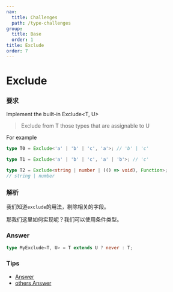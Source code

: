 ```yaml
---
nav:
  title: Challenges
  path: /type-challenges
group:
  title: Base
  order: 1
title: Exclude
order: 7
---
```


# Exclude

### 要求

Implement the built-in Exclude<T, U>

> Exclude from T those types that are assignable to U

For example

```ts
type T0 = Exclude<'a' | 'b' | 'c', 'a'>; // 'b' | 'c'

type T1 = Exclude<'a' | 'b' | 'c', 'a' | 'b'>; // 'c'

type T2 = Exclude<string | number | (() => void), Function>;
// string | number
```

### 解析

我们知道`exclude`的用法，剔除相关的字段。

那我们这里如何实现呢？我们可以使用条件类型。

### Answer

```ts
type MyExclude<T, U> = T extends U ? never : T;
```

### Tips

- [Answer](https://www.typescriptlang.org/play?ssl=17&ssc=48&pln=16&pc=1#code/PQKgUABBAsDMEFoIFEAeBjANgVwCYFNJEETSiAjATwgC0ALfRgOwHMIAKAAQC8HmWAlBADE+AIYBnasPLYAlpgAuCOUyJFhmiAEVs+CYrkB7NVCIBJALYAHTPkv4miiIoYRZC5apQYcBADwAKgA0EACqAHxEET5YePgQAGYATkaWEIEudEYSCYqU1vpZYs5iyQmSEnIsTGLkdi5G4epQMQBqcvgA7hAmEADicooAEtjkAFwQdIqK1hLjwMCKEuh0AHQAVhJrRskswHBgIMBgp6AQAPpX1zfXEACaRtjJEADCRgQQw-jll7f-Fwgx1O+UKEAAspQ0HEAiFwjEALwZCD4VCKRy4CThCAAfggTHwADcfhBJoEANynMDnAH-DL6ZyvSRFWm3IEnOQ2XbOADeKAAjtgxJhQmhCuhnABfJKpdIAck4oPwCFWwrsrH0wGwhkwEjlIIKCXQzKxSIA2kQoGL8BL-MhBcL-JDoX58P4AERid0QAA+EHd5G9fvd6HdoU97oiot88Q9Xt9-sDCZDYf9XoiGeClp84sUdodmCdUJjAQjyaTwdD4fjwcDUdirrjQcTzZT1dbdcz2ettvtQsLzpLboMyVUbD9TGwlnIJL97HYQgRMUJRjkuAEoQAYtgmBLjEx6y7YyOxwnJ9PZxwFxAlxAV2uNxBt7vDCYM1GwABdKnUkB-VlXE+zyuCSADK6JzP+AHsr+0QQKBdBlAklBPC8EhGDgr5MPMUwzHMCxLCs6xbDsewHLAwBiNhXQ-HBHTdBA6GYfuOHTLM8yLMsqybNsuz7HAwBMdqLFweCuwJK8iGYOqLD6JMbH4ZxRE8aRLBHCcYBAA)
- [others Answer](https://github.com/type-challenges/type-challenges/issues?q=label%3A43+label%3Aanswer)
